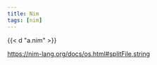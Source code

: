 ```yaml
---
title: Nim
tags: [nim]
---
```


{{< d "a.nim" >}}

<https://nim-lang.org/docs/os.html#splitFile,string>
